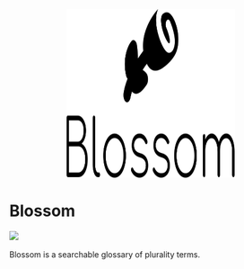 <p align="center">
<img width=300 height=300 src="https://github.com/Blossombot/Website/blob/master/default-monochrome-black.svg?raw=true">
</p>

# Blossom

![](https://github.com/empyrosis/Blossom/workflows/Build/badge.svg)

Blossom is a searchable glossary of plurality terms.

